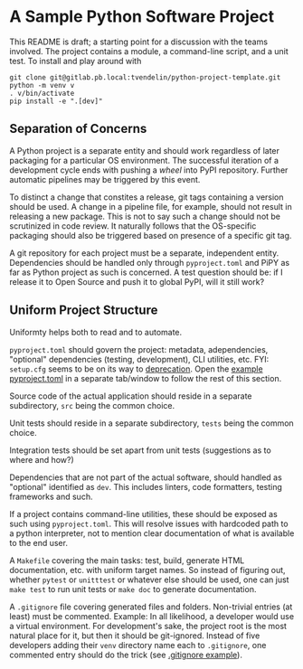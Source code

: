 # A Sample Python Software Project

This README is draft; a starting point for a discussion with the teams involved.
The project contains a module, a command-line script, and a unit test. To install and play around
with

```
git clone git@gitlab.pb.local:tvendelin/python-project-template.git
python -m venv v
. v/bin/activate
pip install -e ".[dev]"
```

## Separation of Concerns

A Python project is a separate entity and should work regardless of later packaging for a particular
OS environment. The successful iteration of a development cycle ends with pushing a _wheel_ into
PyPI repository. Further automatic pipelines  may be triggered by this event.

To distinct a change that constites a release, git tags containing a version should be used. A change
in a pipeline file, for example, should not result in releasing a new package. This is not to say such a
change should not be scrutinized in code review. It naturally follows that the OS-specific packaging
should also be triggered based on presence of a specific git tag.

A git repository for each project must be a separate, independent entity. Dependencies should be
handled only through `pyproject.toml` and PiPY as far as Python project as such is concerned. A
test question should be: if I release it to Open Source and push it to global PyPI, will it still work?

## Uniform Project Structure

Uniformty helps both to read and to automate.

`pyproject.toml` should govern the project: metadata, adependencies, "optional" dependencies (testing,
development), CLI utilities, etc. FYI: `setup.cfg` seems to be on its way to
[deprecation](https://github.com/pypa/setuptools/issues/3214). Open the [example pyproject.toml](pyproject.toml)
in a separate tab/window to follow the rest of this section.

Source code of the actual application should reside in a separate subdirectory, `src` being the
common choice.

Unit tests should reside in a separate subdirectory, `tests` being the common choice.

Integration tests should be set apart from unit tests (suggestions as to where and how?)

Dependencies that are not part of the actual software, should handled as "optional" identified as
`dev`. This includes linters, code formatters, testing frameworks and such. 

If a project contains command-line utilities, these should be exposed as such using `pyproject.toml`.
This will resolve issues with hardcoded path to a python interpreter, not to mention clear
documentation of what is available to the end user.

A `Makefile` covering the main tasks: test, build, generate HTML documentation, etc. with uniform
target names. So instead of figuring out, whether `pytest` or `unitttest` or whatever else should be
used, one can just `make test` to run unit tests or `make doc` to generate documentation.

A `.gitignore` file covering generated files and folders.  Non-trivial entries (at least) must be
commented.  Example: In all likelihood, a developer would use a virtual environment.  For
development's sake, the project root is the most natural place for it, but then it should be
git-ignored. Instead of five developers adding their `venv` directory name each to `.gitignore`, one
commented entry should do the trick (see [.gitignore example](.gitignore)).

